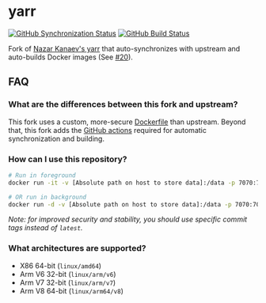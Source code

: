 # yarr

[![GitHub Synchronization Status](https://img.shields.io/github/workflow/status/wakeful-cloud/yarr/sync?label=Synchronization&style=flat-square)](https://github.com/wakeful-cloud/yarr/actions/workflows/sync.yml)
[![GitHub Build Status](https://img.shields.io/github/workflow/status/wakeful-cloud/yarr/build?label=Build&style=flat-square)](https://github.com/wakeful-cloud/yarr/actions/workflows/build.yml)

Fork of [Nazar Kanaev's yarr](https://github.com/nkanaev/yarr) that auto-synchronizes with upstream and
auto-builds Docker images (See [#20](https://github.com/nkanaev/yarr/issues/20)).

## FAQ

### What are the differences between this fork and upstream?
This fork uses a custom, more-secure [Dockerfile](Dockerfile) than upstream. Beyond that, this
fork adds the [GitHub actions](.github/workflows) required for automatic synchronization and
building.

### How can I use this repository?
```bash
# Run in foreground
docker run -it -v [Absolute path on host to store data]:/data -p 7070:7070/tcp --name yarr ghcr.io/wakeful-cloud/yarr:latest

# OR run in background
docker run -d -v [Absolute path on host to store data]:/data -p 7070:7070/tcp --name yarr ghcr.io/wakeful-cloud/yarr:latest
```
*Note: for improved security and stability, you should use specific commit tags instead of `latest`.*

### What architectures are supported?
* X86 64-bit (`linux/amd64`)
* Arm V6 32-bit (`linux/arm/v6`)
* Arm V7 32-bit (`linux/arm/v7`)
* Arm V8 64-bit (`linux/arm64/v8`)